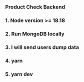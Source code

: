 ### Product Check Backend

### 1. Node version >= 18.18

### 2. Run MongoDB locally

### 3. I will send users dump data

### 4. yarn

### 5. yarn dev